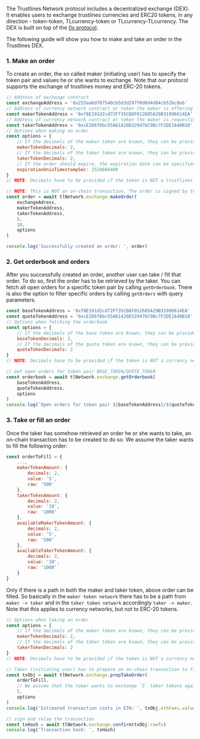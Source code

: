 The Trustlines Network protocol includes a decentralized exchange (DEX). It enables users to exchange trustlines currencies and ERC20 tokens, in any direction - token-token, TLcurrency-token or TLcurrency-TLcurrency. The DEX is built on top of the [0x protocol](https://0xproject.com/).

The following guide will show you how to make and take an order in the Trustlines DEX.

### 1. Make an order
To create an order, the so called maker (initiating user) has to specify the token pair and values he or she wants to exchange. Note that our protocol supports the exchange of trustlines money and ERC-20 tokens.
```javascript
// Address of exchange contract
const exchangeAddress = '0x255aa6df07540cb5d3d297f0d0d4d84cb52bc8e6'
// Address of currency network contract or token the maker is offering
const makerTokenAddress = '0xf8E191d2cd72Ff35CB8F012685A29B31996614EA'
// Address of currency network contract or token the maker is requesting
const takerTokenAddress = '0xcE2D6f8bc55A61428D32947bC9Bc7F2DE1640B18'
// Options when making an order
const options = {
    // If the decimals of the maker token are known, they can be provided here
    makerTokenDecimals: 2,
    // If the decimals of the taker token are known, they can be provided here
    takerTokenDecimals: 2,
    // If the order should expire, the expiration date can be specified here
    expirationUnixTimestampSec: 2524604400
}
// NOTE: Decimals have to be provided if the token is NOT a trustlines currency.

// NOTE: This is NOT an on-chain transaction. The order is signed by the initiated user and stored on the relay server.
const order = await tlNetwork.exchange.makeOrder(
    exchangeAdress,
    makerTokenAddress,
    takerTokenAddress,
    5,
    10,
    options
)

console.log('Successfully created an order: ', order)
```

### 2. Get orderbook and orders
After you successfully created an order, another user can take / fill that order. To do so, first the order has to be retrieved by the taker. You can fetch all open orders for a specific token pair by calling `getOrderbook`. There is also the option to filter specific orders by calling `getOrders` with query parameters.
```javascript
const baseTokenAddress = '0xf8E191d2cd72Ff35CB8F012685A29B31996614EA'
const quoteTokenAddress = '0xcE2D6f8bc55A61428D32947bC9Bc7F2DE1640B18'
// Options when fetching the orderbook
const options = {
    // If the decimals of the base token are known, they can be provided here
    baseTokenDecimals: 2,
    // If the decimals of the quote token are known, they can be provided here
    quoteTokenDecimals: 2
}
// NOTE: Decimals have to be provided if the token is NOT a currency network

// Get open orders for token pair BASE_TOKEN/QUOTE_TOKEN
const orderbook = await tlNetwork.exchange.getOrderbook(
    baseTokenAddress,
    quoteTokenAddress,
    options
)
console.log(`Open orders for token pair ${baseTokenAddress}/${quoteTokenAddress}`, orderbook)
```

### 3. Take or fill an order
Once the taker has somehow retrieved an order he or she wants to take, an on-chain transaction has to be created to do so. We assume the taker wants to fill the following order:
```javascript
const orderToFill = {
    ...,
    makerTokenAmount: {
        decimals: 2,
        value: '5',
        raw: '500'
    },
    takerTokenAmount: {
        decimals: 2,
        value: '10',
        raw: '1000'
    },
    availableMakerTokenAmount: {
        decimals: 2,
        value: '5',
        raw: '500'
    },
    availableTakerTokenAmount: {
        decimals: 2,
        value: '10',
        raw: '1000'
    }
}
```
Only if there is a path in both the maker and taker token, above order can be filled. So basically in the `maker token network` there has to be a path from `maker -> taker` and in the `taker token network` accordingly `taker -> maker`.  Note that this applies to currency networks, but not to ERC-20 tokens.
```javascript
// Options when taking an order
const options = {
    // If the decimals of the maker token are known, they can be provided here
    makerTokenDecimals: 2,
    // If the decimals of the taker token are known, they can be provided here
    takerTokenDecimals: 2
}
// NOTE: Decimals have to be provided if the token is NOT a currency network

// Taker (initiating user) has to prepare an on-chain transaction to fill an order
const txObj = await tlNetwork.exchange.prepTakeOrder(
    orderToFill,
    // We assume that the taker wants to exchange `5` taker tokens against maker tokens
    5,
    options
)
console.log('Estimated transaction costs in ETH: ', txObj.ethFees.value)

// sign and relay the transaction
const txHash = await tlNetwork.exchange.confirm(txObj.rawTx)
console.log('Transaction hash: ', txHash)
```


